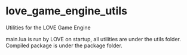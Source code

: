 # love_game_engine_utils
Utilities for the LOVE Game Engine

main.lua is run by LOVE on startup, all utilities are under the utils folder.
Compiled package is under the package folder.